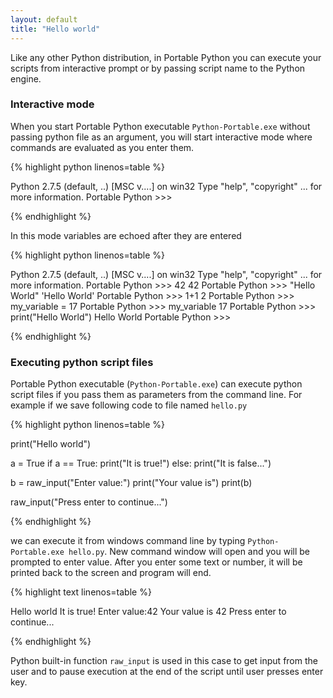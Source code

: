 ```yaml
---
layout: default
title: "Hello world"
---
```


Like any other Python distribution, in Portable Python you can execute your scripts from interactive prompt or by passing script name to the Python engine.

### Interactive mode
When you start Portable Python executable `Python-Portable.exe` without passing python file as an argument, you will start interactive mode where commands are evaluated as you enter them.

{% highlight python linenos=table %}

Python 2.7.5 (default, ..) [MSC v....] on win32
Type "help", "copyright" ... for more information.
Portable Python >>>

{% endhighlight %}

In this mode variables are echoed after they are entered

{% highlight python linenos=table %}

Python 2.7.5 (default, ..) [MSC v....] on win32
Type "help", "copyright" ... for more information.
Portable Python >>> 42
42
Portable Python >>> "Hello World"
'Hello World'
Portable Python >>> 1+1
2
Portable Python >>> my_variable = 17
Portable Python >>> my_variable
17
Portable Python >>> print("Hello World")
Hello World
Portable Python >>>

{% endhighlight %}


### Executing python script files
Portable Python executable (`Python-Portable.exe`) can execute python script files if you pass them as parameters from the command line. For example if we save following code to file named `hello.py`

{% highlight python linenos=table %}

print("Hello world")
	
a = True
if a == True:
	print("It is true!")
else:
	print("It is false...")

b = raw_input("Enter value:")
print("Your value is")
print(b)

raw_input("Press enter to continue...")

{% endhighlight %}

we can execute it from windows command line by typing `Python-Portable.exe hello.py`. New command window will open and you will be prompted to enter value. After you enter some text or number, it will be printed back to the screen and program will end.

{% highlight text linenos=table %}

Hello world
It is true!
Enter value:42
Your value is
42
Press enter to continue...

{% endhighlight %} 

Python built-in function `raw_input` is used in this case to get input from the user and to pause execution at the end of the script until user presses enter key.

